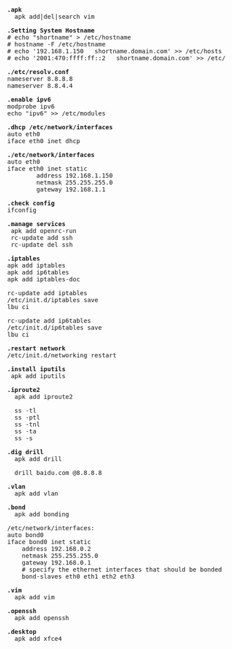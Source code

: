 <pre>
<b>.apk</b>
  apk add|del|search vim
  
<b>.Setting System Hostname</b>
# echo "shortname" > /etc/hostname
# hostname -F /etc/hostname
# echo '192.168.1.150   shortname.domain.com' >> /etc/hosts
# echo '2001:470:ffff:ff::2   shortname.domain.com' >> /etc/hosts

<b>./etc/resolv.conf</b>
nameserver 8.8.8.8
nameserver 8.8.4.4

<b>.enable ipv6</b>
modprobe ipv6
echo "ipv6" >> /etc/modules

<b>.dhcp /etc/network/interfaces</b>
auto eth0
iface eth0 inet dhcp

<b>./etc/network/interfaces</b>
auto eth0
iface eth0 inet static
        address 192.168.1.150
        netmask 255.255.255.0
        gateway 192.168.1.1
        
<b>.check config</b>
ifconfig

<b>.manage services</b>
 apk add openrc-run
 rc-update add ssh
 rc-update del ssh

<b>.iptables</b>
apk add iptables
apk add ip6tables
apk add iptables-doc

rc-update add iptables 
/etc/init.d/iptables save
lbu ci 

rc-update add ip6tables 
/etc/init.d/ip6tables save
lbu ci 

<b>.restart network</b>
/etc/init.d/networking restart

<b>.install iputils</b>
 apk add iputils
 
<b>.iproute2</b>
  apk add iproute2
   
  ss -tl
  ss -ptl
  ss -tnl
  ss -ta
  ss -s

<b>.dig drill</b>
  apk add drill
  
  drill baidu.com @8.8.8.8
  
<b>.vlan</b>
  apk add vlan

<b>.bond</b>
  apk add bonding

/etc/network/interfaces:
auto bond0
iface bond0 inet static
	address 192.168.0.2
	netmask 255.255.255.0
	gateway 192.168.0.1
	# specify the ethernet interfaces that should be bonded
	bond-slaves eth0 eth1 eth2 eth3

<b>.vim</b>
  apk add vim
  
<b>.openssh</b>
  apk add openssh

<b>.desktop</b>
  apk add xfce4
